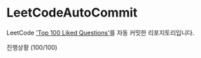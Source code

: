 # LeetCodeAutoCommit
LeetCode ['Top 100 Liked Questions'](https://leetcode.com/problem-list/3d1b6ab26e9d4b5bbc663aaa1010f252/)를 자동 커밋한 리포지토리입니다.

진행상황 (100/100)
